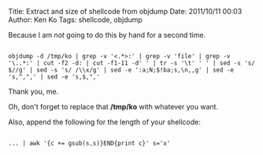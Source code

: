 Title: Extract and size of shellcode from objdump
Date: 2011/10/11 00:03
Author: Ken Ko
Tags: shellcode, objdump

Because I am <em>not</em> going to do this by hand for a second time.

<code>
objdump -d /tmp/ko | grep -v '<.*>:' | grep -v 'file' | grep -v '\..*:' | cut -f2 -d: | cut -f1-11 -d' ' | tr -s '\t' ' ' | sed -s 's/ $//g' | sed -s 's/ /\\x/g' | sed -e ':a;N;$!ba;s,\n,,g' | sed -e 's,^,",' | sed -e 's,$,",'
</code>

Thank you, me.

Oh, don't forget to replace that <strong>/tmp/ko</strong> with whatever you want.

Also, append the following for the length of your shellcode:

<code>
... | awk '{c += gsub(s,s)}END{print c}' s='x'
</code>
